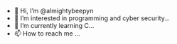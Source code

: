 - 👋 Hi, I’m @almightybeepyn
- 👀 I’m interested in programming and cyber security...
- 🌱 I’m currently learning C...
- 📫 How to reach me ...

<!---
almightybeepyn/almightybeepyn is a ✨ special ✨ repository because its `README.md` (this file) appears on your GitHub profile.
You can click the Preview link to take a look at your changes.
--->
